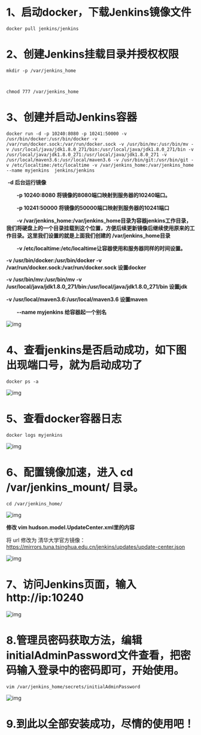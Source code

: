 # 1、启动docker，下载Jenkins镜像文件

```
docker pull jenkins/jenkins
```

# 2、创建Jenkins挂载目录并授权权限

```
mkdir -p /var/jenkins_home



chmod 777 /var/jenkins_home
```

# 3、创建并启动Jenkins容器

```
docker run -d -p 10240:8080 -p 10241:50000 -v /usr/bin/docker:/usr/bin/docker -v /var/run/docker.sock:/var/run/docker.sock -v /usr/bin/mv:/usr/bin/mv -v /usr/local/java/jdk1.8.0_271/bin:/usr/local/java/jdk1.8.0_271/bin -v /usr/local/java/jdk1.8.0_271:/usr/local/java/jdk1.8.0_271 -v /usr/local/maven3.6:/usr/local/maven3.6 -v /usr/bin/git:/usr/bin/git -v /etc/localtime:/etc/localtime -v /var/jenkins_home:/var/jenkins_home   --name myjenkins  jenkins/jenkins
```

​    **-d 后台运行镜像**

　　**-p 10240:8080 将镜像的8080端口映射到服务器的10240端口。**

　　**-p 10241:50000 将镜像的50000端口映射到服务器的10241端口**

　　**-v /var/jenkins_home:/var/jenkins_home目录为容器jenkins工作目录，我们将硬盘上的一个目录挂载到这个位置，方便后续更新镜像后继续使用原来的工作目录。这里我们设置的就是上面我们创建的 /var/jenkins_home目录**

　　**-v /etc/localtime:/etc/localtime让容器使用和服务器同样的时间设置。**

   **-v /usr/bin/docker:/usr/bin/docker -v /var/run/docker.sock:/var/run/docker.sock  设置docker**

   **-v /usr/bin/mv:/usr/bin/mv -v /usr/local/java/jdk1.8.0_271/bin:/usr/local/java/jdk1.8.0_271/bin 设置jdk**

   **-v /usr/local/maven3.6:/usr/local/maven3.6 设置maven**

　　**--name myjenkins 给容器起一个别名**

![img](https://img-blog.csdnimg.cn/2020110323072522.png)

# 4、查看jenkins是否启动成功，如下图出现端口号，就为启动成功了

```
docker ps -a
```

![img](https://img-blog.csdnimg.cn/20201103230809196.png)

# 5、查看docker容器日志

```
docker logs myjenkins
```

![img](https://img-blog.csdnimg.cn/20201103230916843.png?x-oss-process=image/watermark,type_ZmFuZ3poZW5naGVpdGk,shadow_10,text_aHR0cHM6Ly9ibG9nLmNzZG4ubmV0L3UwMTE1MjY3MjE=,size_16,color_FFFFFF,t_70)

# 6、配置镜像加速，进入 cd /var/jenkins_mount/ 目录。

```
cd /var/jenkins_home/
```

![img](https://img-blog.csdnimg.cn/2020110323100045.png)

**修改 vim hudson.model.UpdateCenter.xml里的内容**

将 url 修改为 清华大学官方镜像：https://mirrors.tuna.tsinghua.edu.cn/jenkins/updates/update-center.json

![img](https://img-blog.csdnimg.cn/20201103231124385.png)

# 7、访问Jenkins页面，输入http://ip:10240

![img](https://img-blog.csdnimg.cn/2020110323032645.png?x-oss-process=image/watermark,type_ZmFuZ3poZW5naGVpdGk,shadow_10,text_aHR0cHM6Ly9ibG9nLmNzZG4ubmV0L3UwMTE1MjY3MjE=,size_16,color_FFFFFF,t_70)

# 8.管理员密码获取方法，编辑initialAdminPassword文件查看，把密码输入登录中的密码即可，开始使用。

```
vim /var/jenkins_home/secrets/initialAdminPassword
```

![img](https://img-blog.csdnimg.cn/20201103231338155.png)

# 9.到此以全部安装成功，尽情的使用吧！